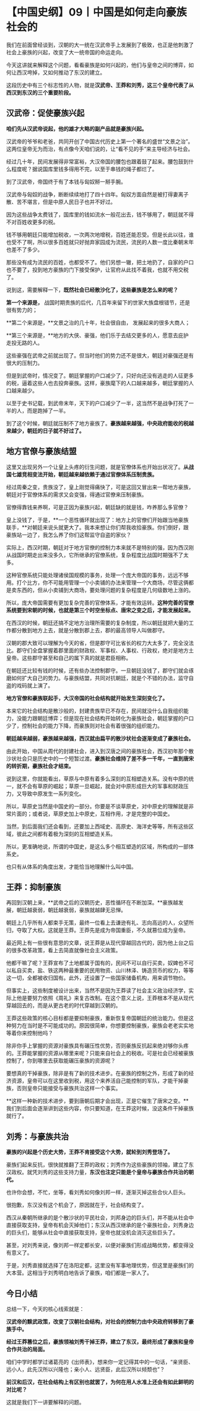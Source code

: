 # 【中国史纲】09丨中国是如何走向豪族社会的



我们在前面曾经谈到，汉朝的大一统在汉武帝手上发展到了极致，也正是他刺激了社会上豪族的兴起，改变了大一统帝国的命运走向。

今天这讲就来解释这个问题，看看豪族是如何兴起的，他们与皇帝之间的博弈，如何让西汉垮掉，又如何推动了东汉的建立。

这段历史中有三个标志性的人物，就是**汉武帝、王莽和刘秀，这三个皇帝代表了从西汉到东汉的三个重要阶段。**

## **汉武帝：促使豪族兴起**

**咱们先从汉武帝说起，他的雄才大略的副产品就是豪族兴起。**

汉武帝的爷爷和老爸，共同开创了中国古代历史上第一个著名的盛世“文景之治”。这两位皇帝无为而治，有点像今天咱们说的，让“看不见的手”来主导经济与社会。

经过几十年，民间发展得非常富裕，大汉帝国的腰包也跟着鼓了起来。腰包鼓到什么程度呢？据说国库里钱多得用不完，以至于串钱的绳子都烂了。

到了汉武帝，帝国终于有了本钱与匈奴掰一掰手腕。

汉武帝与匈奴的战争，断断续续地打了四十四年。匈奴方面自然是被打得妻离子散、苦不堪言，但是中原人民日子也并不好过。

因为这些战争太费钱了，国库里的钱如流水一般花出去，钱不够用了，朝廷就不得不对百姓收更多的税。

钱不够用朝廷只能增加税收，一次两次地增税，百姓还能忍受。但是长此以往，谁也受不了啊，所以很多百姓就只好抛弃家园成为流民，流民的人数一度比秦朝末年也差不了多少。

那些没有成为流民的百姓，也都受不了。他们另想一辙，把土地扔了，自家的户口也不要了，投到地方豪族的门下接受保护，让官府从此找不着我，也就不用交税了。

说到这，需要解释一下，**既然社会已经散沙化了，这些豪族是怎么来的呢？**

**第一个来源是，** 战国时期贵族的后代，几百年来留下的世家大族盘根错节，还是很有势力的；

**第二个来源是，**文景之治的几十年，社会很自由， 发展起来的很多大商人；

**第三个来源是，**地方的大侠、豪强，他们乐于去结交更多的人，愿意去庇护走投无路的人。

这些豪强在武帝之前就出现了。但当时他们的势力还不是很大，朝廷对豪强还是有很大的压制力。

但是到武帝时，情况变了。朝廷掌握的户口减少了，只好向还没有逃走的人征更多的税，逼着这些人也去投奔豪族。这样，豪族麾下的人口越来越多，朝廷掌握的人口越来越少。

以至于史书记载，到武帝末年，天下的户口减少了一半，这当然不是战争打死了一半的人，而是跑掉了一半。

到了这个时候，朝廷就压制不了地方豪族了。**豪族越来越强，中央政府能收的税越来越少，朝廷的日子就不好过了。**

## **地方官僚与豪族结盟**

这里又出现另外一个让皇上头疼的衍生问题，就是官僚体系也开始出状况了。**从战国七雄竞相变法开始，朝廷越来越依赖于通过官僚体系压制贵族。**

经过周秦之变，贵族没了，皇上刚觉得痛快了，可是这回又冒出来一帮地方豪族，朝廷对于官僚体系的需求又会变强，得通过官僚来压制豪族。

官僚得靠钱来养啊，可是正因为豪族兴起，朝廷缺的就是钱，咋养那么多官僚？

皇上没钱了，于是，**一个恶性循环就出现了：地方上的官僚们开始跟当地豪族联手，**对朝廷来说头就更大了。我本来想让你们帮我收拾豪族。你们倒好，跟豪族站一边了，我怎么养了你们这帮监守自盗的家伙？

实际上，西汉时期，朝廷对于地方官僚的控制力本来就不是特别的强，因为西汉刚从战国时期走出来没多久，它所继承的官僚系统，复杂程度比战国时期强不了太多。

这种官僚系统只能处理诸侯国规模的事务，处理一个庞大帝国的事务，远远不够用。打个比方，你不可能用管理一个小卖铺的办法来管理一个大商场，尽管这俩都是卖东西的，但从小卖铺到大商场，要处理问题的复杂程度是几何级数地上涨的。

所以，庞大帝国需要有更加复杂完善的官僚体系，才能有效运转。**这种完善的官僚系统要到宋朝的时候，也就是第三个时空坐标点、唐宋之变之后，才能发展起来。**

在西汉的时候，朝廷还搞不定地方治理所需要的复杂制度，所以朝廷就把大量的工作都分散到地方上去，就是分散到郡上去，郡的最高领导人叫做郡守。

汉朝的郡大致可以理解为今天的省，但是郡守可比省长的权力大太多了，完全没法比。郡守们全盘掌握着郡里面的财政权、军事权、人事权、行政权，绝对是地方土皇帝。这些郡守甚至和自己的属下真的就是君臣相称。

在朝廷还比较有钱的时候，还有些办法控制郡守。一旦朝廷没钱了，郡守们就会琢磨如何扩大自己的势力。与豪族结盟，共同对抗朝廷，就是个不错的办法，监守自盗的戏码就上演了。

**地方官僚和豪族联起手，大汉帝国的社会结构就开始发生深刻变化了。**

本来它的社会结构是散沙般的，封建贵族早已不存在，民间就没什么自我组织能力，没能力跟朝廷博弈；但是现在社会结构开始转化为豪族社会，朝廷掌握的户口少了，控制社会的能力下降，而豪族则对社会有着很强的组织能力。

**朝廷越来越弱，豪族越来越强，西汉就由扁平的散沙状社会逐渐变成了豪族社会。**

由此开始，中国从周代的封建社会，进入到汉唐之间的豪族社会，西汉初年那个散沙状社会只是历史中的一个短暂过渡。**豪族社会维持了差不多一千年，一直到唐宋的转折期，豪族社会才结束。**

说到这里，你就能看出，草原与中原有着多么深刻的互相塑造关系。没有中原的统一，就不会有草原的崛起；草原一旦崛起，就会对中原形成巨大的军事和财政压力，又导致中原发生一系列变化。

所以，草原史当然是中国史的一部分。你要是不谈草原史，对中原史的理解就是非常片面的；或者说，草原史加上中原史，互相作用，才是完整的中国史。

当然，到后面我们还会看到，还要加上西域史、高原史、海洋史等等，所有这些区域，彼此之间都有着极为深刻的互相塑造关系。

所以，更准确地说，所谓的中国史，是这么多个相互塑造的区域，所构成的一部体系史。

也只有从体系的角度出发，才能恰当地理解什么叫中国。

## **王莽：抑制豪族**

再回到汉朝上来，**武帝之后的汉朝历史，恶性循环在不断加深。**豪族越发展，朝廷越衰弱，朝廷越衰弱，豪族就越肆无忌惮。

朝廷上几乎所有人都束手无策，最终一位看上去谦逊有礼、志向高远的人，众望所归，夺取了大权。这就是王莽。王莽先是成为帝国重臣，不久就篡位成为皇帝。

最近网上有一些很有意思的文章，说王莽是从现代穿越回古代的，因为他上台之后的很多改革政策，看上去简直就像社会主义政策。

他都干嘛了呢？王莽宣布了土地都属于国有的，民间不可以自行买卖，奴婢也不可以私自买卖，盐、铁这两种最重要的民用物资、山川林泽、铸造货币的权力，等等这一切，全都被收归国有。此外，还设置了一些国家储备机构，用来调节物价。

但事实上，这些制度被设计出来，当然不是因为王莽读了社会主义政治经济学，实际上他是要努力依照《周礼》来复古改制。在这个意义上说，王莽根本不是从现代穿越回去的，而是从更古老的时代穿越到汉朝的。

王莽这些政策的核心目标都是要抑制豪族，重新恢复帝国朝廷的统治能力。但是这种努力在当时是不可能成功的。原因很简单，你想要控制豪族，豪族会老老实实地等着你来控制他吗？

除非你手上掌握的资源对豪族具有碾压性优势，否则豪族反抗起来绝对够你头疼的。王莽能掌握的资源从哪里来呢？只能来自社会上的税收。可是社会已经被豪族控制了，你到哪里去获取能碾压豪族的资源呢？

要想真的干掉豪族，除非是有了新的技术进步。在豪族的控制之外，形成了新的经济资源，皇帝可以在这里收到税，用这个来养活自己能控制的军队，才能干掉豪族，否则皇帝只能接受与豪族共治这样一个事实。

**这样一种新的技术进步，要到唐朝后期才会出现，正是它催生了唐宋之变。**我们到后面会逐渐讲到这些内容，你只要知道，在王莽这时候，没这条件干掉豪族就行了。

## **刘秀：与豪族共治**

**豪族的兴起是个历史大势，王莽不肯接受这个大势，就轮到刘秀登场了。**

豪族们起来反抗，很快就推翻了王莽的政权；刘秀作为这些豪族的领袖，建立了东汉政权。就凭刘秀的这些支持力量，**东汉也注定只能是个皇帝与豪族合作共治的朝代。**

也许你会想，不忙，坐等，看刘秀如何像刘邦一样，逐渐灭掉这些合伙人巨头。

很抱歉，东汉没有这个机会了，原因就在于，社会结构变了。

西汉从秦朝所继承的是个散沙状的平民社会，刘邦身边的巨头们，并不能从社会中直接获取支持，皇帝有机会灭掉他们；东汉从西汉继承的是个豪族社会，刘秀身边的巨头们，能够从社会中直接获取支持，皇帝也就没机会消灭这些巨头了。

甚至，对刘秀来说，像刘邦一样定都长安，以便对豪族们形成战略优势，都变得没有意义了。

于是，刘秀直接就选择了在洛阳定都，这里没有军事地理优势，但这里是豪族们的大本营。这相当于刘秀明白地告诉了豪族，咱们都是一家人了。

## 今日小结

总结一下，今天的核心线索就是：

**汉武帝的黩武政策，改变了汉朝社会结构，对社会的控制力由中央政府转移到了豪族手中。**

**经过王莽篡位之后，豪族领袖刘秀干掉王莽，建立了东汉，最终形成了豪族和皇帝合作共治的局面。**

咱们中学时都学过诸葛亮的《出师表》，想来你一定记得其中的一句话，“亲贤臣、远小人，此先汉所以兴隆也；亲小人、远贤臣，此后汉所以倾颓也”？

**前汉和后汉，在社会结构上有区别也就罢了，为何在用人水准上还会有如此鲜明的对比呢？**

这就是我们下一讲要解释的问题。